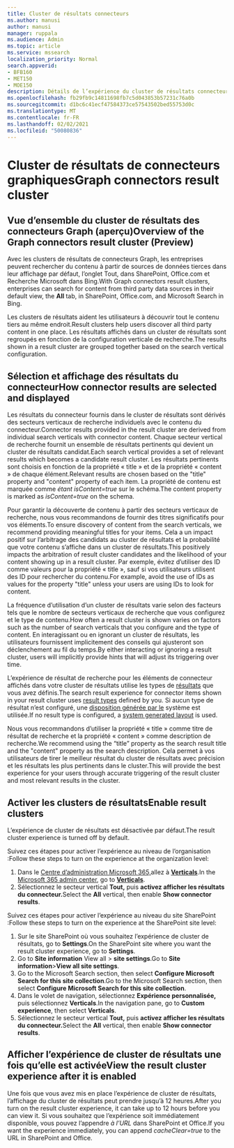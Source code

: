 ```yaml
---
title: Cluster de résultats connecteurs
ms.author: manusi
author: manusi
manager: ruppala
ms.audience: Admin
ms.topic: article
ms.service: mssearch
localization_priority: Normal
search.appverid:
- BFB160
- MET150
- MOE150
description: Détails de l’expérience du cluster de résultats connecteurs
ms.openlocfilehash: fb29fb9c14811698fb7c5d043853b57231c76a0b
ms.sourcegitcommit: d1bc6c41ecf47584373ce57543502bed55753d0c
ms.translationtype: MT
ms.contentlocale: fr-FR
ms.lasthandoff: 02/02/2021
ms.locfileid: "50080836"
---
```

# <a name="graph-connectors-result-cluster"></a><span data-ttu-id="71e67-103">Cluster de résultats de connecteurs graphiques</span><span class="sxs-lookup"><span data-stu-id="71e67-103">Graph connectors result cluster</span></span>

## <a name="overview-of-the-graph-connectors-result-cluster-preview"></a><span data-ttu-id="71e67-104">Vue d’ensemble du cluster de résultats des connecteurs Graph (aperçu)</span><span class="sxs-lookup"><span data-stu-id="71e67-104">Overview of the Graph connectors result cluster (Preview)</span></span>  

<span data-ttu-id="71e67-105">Avec les clusters de résultats de connecteurs Graph, les entreprises peuvent  rechercher du contenu à partir de sources de données tierces dans leur affichage par défaut, l’onglet Tout, dans SharePoint, Office.com et Recherche Microsoft dans Bing.</span><span class="sxs-lookup"><span data-stu-id="71e67-105">With Graph connectors result clusters, enterprises can search for content from third party data sources in their default view, the **All** tab, in SharePoint, Office.com, and Microsoft Search in Bing.</span></span>

<span data-ttu-id="71e67-106">Les clusters de résultats aident les utilisateurs à découvrir tout le contenu tiers au même endroit.</span><span class="sxs-lookup"><span data-stu-id="71e67-106">Result clusters help users discover all third party content in one place.</span></span> <span data-ttu-id="71e67-107">Les résultats affichés dans un cluster de résultats sont regroupés en fonction de la configuration verticale de recherche.</span><span class="sxs-lookup"><span data-stu-id="71e67-107">The results shown in a result cluster are grouped together based on the search vertical configuration.</span></span>

## <a name="how-connector-results-are-selected-and-displayed"></a><span data-ttu-id="71e67-108">Sélection et affichage des résultats du connecteur</span><span class="sxs-lookup"><span data-stu-id="71e67-108">How connector results are selected and displayed</span></span>

<span data-ttu-id="71e67-109">Les résultats du connecteur fournis dans le cluster de résultats sont dérivés des secteurs verticaux de recherche individuels avec le contenu du connecteur.</span><span class="sxs-lookup"><span data-stu-id="71e67-109">Connector results provided in the result cluster are derived from individual search verticals with connector content.</span></span> <span data-ttu-id="71e67-110">Chaque secteur vertical de recherche fournit un ensemble de résultats pertinents qui devient un cluster de résultats candidat.</span><span class="sxs-lookup"><span data-stu-id="71e67-110">Each search vertical provides a set of relevant results which becomes a candidate result cluster.</span></span> <span data-ttu-id="71e67-111">Les résultats pertinents sont choisis en fonction de la propriété « title » et de la propriété « content » de chaque élément.</span><span class="sxs-lookup"><span data-stu-id="71e67-111">Relevant results are chosen based on the "title" property and "content" property of each item.</span></span> <span data-ttu-id="71e67-112">La propriété de contenu est marquée comme *étant isContent=true* sur le schéma.</span><span class="sxs-lookup"><span data-stu-id="71e67-112">The content property is marked as *isContent=true* on the schema.</span></span>

<span data-ttu-id="71e67-113">Pour garantir la découverte de contenu à partir des secteurs verticaux de recherche, nous vous recommandons de fournir des titres significatifs pour vos éléments.</span><span class="sxs-lookup"><span data-stu-id="71e67-113">To ensure discovery of content from the search verticals, we recommend providing meaningful titles for your items.</span></span> <span data-ttu-id="71e67-114">Cela a un impact positif sur l’arbitrage des candidats au cluster de résultats et la probabilité que votre contenu s’affiche dans un cluster de résultats.</span><span class="sxs-lookup"><span data-stu-id="71e67-114">This positively impacts the arbitration of result cluster candidates and the likelihood of your content showing up in a result cluster.</span></span> <span data-ttu-id="71e67-115">Par exemple, évitez d’utiliser des ID comme valeurs pour la propriété « title », sauf si vos utilisateurs utilisent des ID pour rechercher du contenu.</span><span class="sxs-lookup"><span data-stu-id="71e67-115">For example, avoid the use of IDs as values for the property "title" unless your users are using IDs to look for content.</span></span>

<span data-ttu-id="71e67-116">La fréquence d’utilisation d’un cluster de résultats varie selon des facteurs tels que le nombre de secteurs verticaux de recherche que vous configurez et le type de contenu.</span><span class="sxs-lookup"><span data-stu-id="71e67-116">How often a result cluster is shown varies on factors such as the number of search verticals that you configure and the type of content.</span></span> <span data-ttu-id="71e67-117">En interagissant ou en ignorant un cluster de résultats, les utilisateurs fournissent implicitement des conseils qui ajusteront son déclenchement au fil du temps.</span><span class="sxs-lookup"><span data-stu-id="71e67-117">By either interacting or ignoring a result cluster, users will implicitly provide hints that will adjust its triggering over time.</span></span>

<span data-ttu-id="71e67-118">L’expérience de résultat de recherche pour les éléments de connecteur affichés dans votre cluster de résultats utilise les types de [résultats](https://docs.microsoft.com/microsoftsearch/customize-search-page#create-your-own-result-type) que vous avez définis.</span><span class="sxs-lookup"><span data-stu-id="71e67-118">The search result experience for connector items shown in your result cluster uses [result types](https://docs.microsoft.com/microsoftsearch/customize-search-page#create-your-own-result-type) defined by you.</span></span> <span data-ttu-id="71e67-119">Si aucun type de résultat n’est configuré, une [disposition générée par le](https://docs.microsoft.com/microsoftsearch/customize-search-page#default-search-result-layout) système est utilisée.</span><span class="sxs-lookup"><span data-stu-id="71e67-119">If no result type is configured, a [system generated layout](https://docs.microsoft.com/microsoftsearch/customize-search-page#default-search-result-layout) is used.</span></span> 

<span data-ttu-id="71e67-120">Nous vous recommandons d’utiliser la propriété « title » comme titre de résultat de recherche et la propriété « content » comme description de recherche.</span><span class="sxs-lookup"><span data-stu-id="71e67-120">We recommend using the “title” property as the search result title and the "content" property as the search description.</span></span> <span data-ttu-id="71e67-121">Cela permet à vos utilisateurs de tirer le meilleur résultat du cluster de résultats avec précision et les résultats les plus pertinents dans le cluster.</span><span class="sxs-lookup"><span data-stu-id="71e67-121">This will provide the best experience for your users through accurate triggering of the result cluster and most relevant results in the cluster.</span></span> 

## <a name="enable-result-clusters"></a><span data-ttu-id="71e67-122">Activer les clusters de résultats</span><span class="sxs-lookup"><span data-stu-id="71e67-122">Enable result clusters</span></span>
  
<span data-ttu-id="71e67-123">L’expérience de cluster de résultats est désactivée par défaut.</span><span class="sxs-lookup"><span data-stu-id="71e67-123">The result cluster experience is turned off by default.</span></span>  

<span data-ttu-id="71e67-124">Suivez ces étapes pour activer l’expérience au niveau de l’organisation :</span><span class="sxs-lookup"><span data-stu-id="71e67-124">Follow these steps to turn on the experience at the organization level:</span></span>

1. <span data-ttu-id="71e67-125">Dans le [Centre d’administration Microsoft 365,](https://admin.microsoft.com)allez à [**Verticals**](https://admin.microsoft.com/Adminportal/Home#/MicrosoftSearch/verticals).</span><span class="sxs-lookup"><span data-stu-id="71e67-125">In the [Microsoft 365 admin center](https://admin.microsoft.com), go to [**Verticals**](https://admin.microsoft.com/Adminportal/Home#/MicrosoftSearch/verticals).</span></span>
2. <span data-ttu-id="71e67-126">Sélectionnez le secteur vertical **Tout,** puis **activez afficher les résultats du connecteur.**</span><span class="sxs-lookup"><span data-stu-id="71e67-126">Select  the **All** vertical, then enable **Show connector results**.</span></span> 


<span data-ttu-id="71e67-127">Suivez ces étapes pour activer l’expérience au niveau du site SharePoint :</span><span class="sxs-lookup"><span data-stu-id="71e67-127">Follow these steps to turn on the experience at the SharePoint site level:</span></span>

1. <span data-ttu-id="71e67-128">Sur le site SharePoint où vous souhaitez l’expérience de cluster de résultats, go to **Settings**.</span><span class="sxs-lookup"><span data-stu-id="71e67-128">On the SharePoint site where you want the result cluster experience, go to **Settings**.</span></span>
2. <span data-ttu-id="71e67-129">Go to **Site information** View all > **site settings**.</span><span class="sxs-lookup"><span data-stu-id="71e67-129">Go to **Site information**>**View all site settings**.</span></span>
3. <span data-ttu-id="71e67-130">Go to the Microsoft Search section, then select **Configure Microsoft Search for this site collection**.</span><span class="sxs-lookup"><span data-stu-id="71e67-130">Go to the Microsoft Search section, then select **Configure Microsoft Search for this site collection**.</span></span>
4. <span data-ttu-id="71e67-131">Dans le volet de navigation, sélectionnez **Expérience personnalisée,** puis sélectionnez **Verticals**.</span><span class="sxs-lookup"><span data-stu-id="71e67-131">In the navigation pane, go to **Custom experience**, then select **Verticals**.</span></span>
5. <span data-ttu-id="71e67-132">Sélectionnez le secteur vertical **Tout,** puis **activez afficher les résultats du connecteur.**</span><span class="sxs-lookup"><span data-stu-id="71e67-132">Select the **All** vertical, then enable **Show connector results**.</span></span>

## <a name="view-the-result-cluster-experience-after-it-is-enabled"></a><span data-ttu-id="71e67-133">Afficher l’expérience de cluster de résultats une fois qu’elle est activée</span><span class="sxs-lookup"><span data-stu-id="71e67-133">View the result cluster experience after it is enabled</span></span>

<span data-ttu-id="71e67-134">Une fois que vous avez mis en place l’expérience de cluster de résultats, l’affichage du cluster de résultats peut prendre jusqu’à 12 heures.</span><span class="sxs-lookup"><span data-stu-id="71e67-134">After you turn on the result cluster experience, it can take up to 12 hours before you can view it.</span></span> <span data-ttu-id="71e67-135">Si vous souhaitez que l’expérience soit immédiatement disponible, vous pouvez l’appendre *à l’URL* dans SharePoint et Office.</span><span class="sxs-lookup"><span data-stu-id="71e67-135">If you want the experience immediately, you can append *cacheClear=true* to the URL in SharePoint and Office.</span></span>
